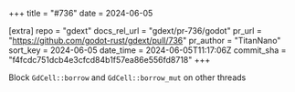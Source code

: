 +++
title = "#736"
date = 2024-06-05

[extra]
repo = "gdext"
docs_rel_url = "gdext/pr-736/godot"
pr_url = "https://github.com/godot-rust/gdext/pull/736"
pr_author = "TitanNano"
sort_key = 2024-06-05
date_time = 2024-06-05T11:17:06Z
commit_sha = "f4fcdc751dcb4e3cfcd84b1f57ea86e556fd8718"
+++

Block `GdCell::borrow` and `GdCell::borrow_mut` on other threads

